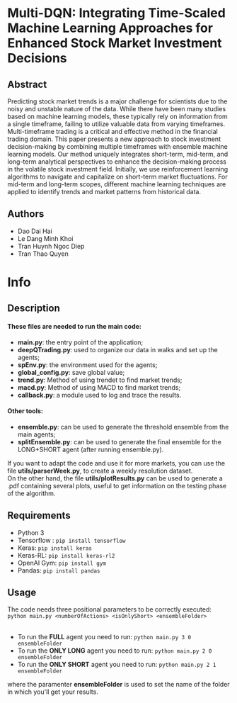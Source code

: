 # Multi-DQN: Integrating Time-Scaled Machine Learning Approaches for Enhanced Stock Market Investment Decisions                                                                                                           

## Abstract 

Predicting stock market trends is a major challenge for scientists due to the noisy and unstable nature of the data. While there have been many studies based on machine learning models, these typically rely on information from a single timeframe, failing to utilize valuable data from varying timeframes. Multi-timeframe trading is a critical and effective method in the financial trading domain. This paper presents a new approach to stock investment decision-making by combining multiple timeframes with ensemble machine learning models. Our method uniquely integrates short-term, mid-term, and long-term analytical perspectives to enhance the decision-making process in the volatile stock investment field. Initially, we use reinforcement learning algorithms to navigate and capitalize on short-term market fluctuations. For mid-term and long-term scopes, different machine learning techniques are applied to identify trends and market patterns from historical data.

## Authors

- Dao Dai Hai
- Le Dang Minh Khoi
- Tran Huynh Ngoc Diep
- Tran Thao Quyen


# Info 

## Description

#### These files are needed to run the main code:
* **main.py**: the entry point of the application;
* **deepQTrading.py**: used to organize our data in walks and set up the agents;
* **spEnv.py**: the environment used for the agents;
* **global_config.py**: save global value;
* **trend.py**: Method of using trendet to find market trends;
* **macd.py**: Method of using MACD to find market trends;
* **callback.py**: a module used to log and trace the results.

#### Other tools:
* **ensemble.py**: can be used to generate the threshold ensemble from the main agents;
* **splitEnsemble.py**: can be used to generate the final ensemble for the LONG+SHORT agent (after running ensemble.py).


If you want to adapt the code and use it for more markets, you can use the file **utils/parserWeek.py**, to create a weekly resolution dataset.<br>
On the other hand, the file **utils/plotResults.py** can be used to generate a .pdf containing several plots, useful to get information on the testing phase of the algorithm.


## Requirements
* Python 3
* Tensorflow : `pip install tensorflow`
* Keras: `pip install keras`
* Keras-RL: `pip install keras-rl2`
* OpenAI Gym: `pip install gym`
* Pandas: `pip install pandas`

## Usage
The code needs three positional parameters to be correctly executed:<br>
`python main.py <numberOfActions> <isOnlyShort> <ensembleFolder>`<br>
<br>

* To run the **FULL** agent you need to run: `python main.py 3 0 ensembleFolder`
* To run the **ONLY LONG** agent you need to run: `python main.py 2 0 ensembleFolder`
* To run the **ONLY SHORT** agent you need to run: `python main.py 2 1 ensembleFolder`

where the paramenter **ensembleFolder** is used to set the name of the folder in which you'll get your results.

